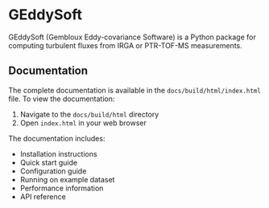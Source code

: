 # GEddySoft

GEddySoft (Gembloux Eddy-covariance Software) is a Python package for computing turbulent fluxes from IRGA or PTR-TOF-MS measurements.

## Documentation

The complete documentation is available in the `docs/build/html/index.html` file. To view the documentation:

1. Navigate to the `docs/build/html` directory
2. Open `index.html` in your web browser

The documentation includes:
- Installation instructions
- Quick start guide
- Configuration guide
- Running on example dataset
- Performance information
- API reference
